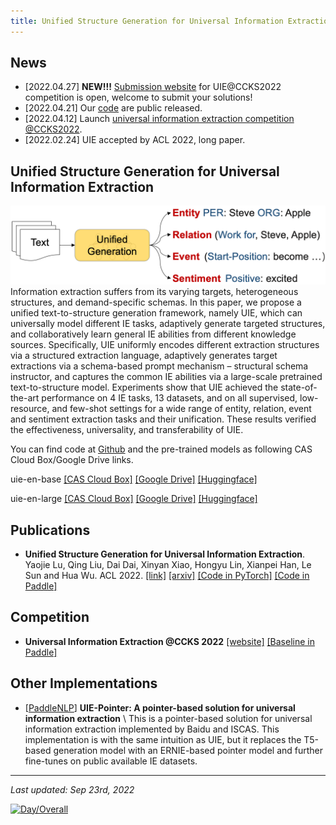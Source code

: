 ```yaml
---
title: Unified Structure Generation for Universal Information Extraction
---
```


## News
- [2022.04.27] **NEW!!!** [Submission website](https://aistudio.baidu.com/aistudio/competition/detail/161/0/submit-result) for UIE@CCKS2022 competition is open, welcome to submit your solutions!
- [2022.04.21] Our [code](https://github.com/universal-ie/UIE) are public released.
- [2022.04.12] Launch [universal information extraction competition](https://aistudio.baidu.com/aistudio/competition/detail/161/0/introduction) [@CCKS2022](http://sigkg.cn/ccks2022/?page_id=22).
- [2022.02.24] UIE accepted by ACL 2022, long paper.

## Unified Structure Generation for Universal Information Extraction
![UIE](/img/UIE.png "UIE")
Information extraction suffers from its varying targets, heterogeneous structures, and demand-specific schemas. In this paper, we propose a unified text-to-structure generation framework, namely UIE, which can universally model different IE tasks, adaptively generate targeted structures, and collaboratively learn general IE abilities from different knowledge sources. Specifically, UIE uniformly encodes different extraction structures via a structured extraction language, adaptively generates target extractions via a schema-based prompt mechanism – structural schema instructor, and captures the common IE abilities via a large-scale pretrained text-to-structure model. Experiments show that UIE achieved the state-of-the-art performance on 4 IE tasks, 13 datasets, and on all supervised, low-resource, and few-shot settings for a wide range of entity, relation, event and sentiment extraction tasks and their unification. These results verified the effectiveness, universality, and transferability of UIE.

You can find code at [Github](https://github.com/universal-ie/UIE) and the pre-trained models as following CAS Cloud Box/Google Drive links.

uie-en-base [[CAS Cloud Box]](https://pan.cstcloud.cn/s/w2hTaHYaRWw) [[Google Drive]](https://drive.google.com/file/d/12Dkh6KLDPvXrkQ1I-1xLqODQSYjkwnvs/view) [[Huggingface]](https://huggingface.co/luyaojie/uie-base-en)

uie-en-large [[CAS Cloud Box]](https://pan.cstcloud.cn/s/2vrXYBVTbk) [[Google Drive]](https://drive.google.com/file/d/15OFkWw8kJA1k2g_zehZ0pxcjTABY2iF1/view) [[Huggingface]](https://huggingface.co/luyaojie/uie-large-en)

## Publications
- **Unified Structure Generation for Universal Information Extraction**. Yaojie Lu, Qing Liu, Dai Dai, Xinyan Xiao, Hongyu Lin, Xianpei Han, Le Sun and Hua Wu. ACL 2022. [[link]](https://aclanthology.org/2022.acl-long.395/) [[arxiv]](https://arxiv.org/abs/2203.12277) [[Code in PyTorch]](https://github.com/universal-ie/UIE) [[Code in Paddle]](https://github.com/PaddlePaddle/PaddleNLP/tree/develop/examples/information_extraction/DuUIE)

## Competition
- **Universal Information Extraction @CCKS 2022** [[website]](https://aistudio.baidu.com/aistudio/competition/detail/161/0/introduction) [[Baseline in Paddle]](https://github.com/PaddlePaddle/PaddleNLP/tree/develop/examples/information_extraction/DuUIE)

## Other Implementations
- [[PaddleNLP](https://github.com/PaddlePaddle/PaddleNLP/tree/develop/model_zoo/uie)] **UIE-Pointer: A pointer-based solution for universal information extraction** \\
This is a pointer-based solution for universal information extraction implemented by Baidu and ISCAS.
This implementation is with the same intuition as UIE, but it replaces the T5-based generation model with an ERNIE-based pointer model and further fine-tunes on public available IE datasets.

-------------
*Last updated: Sep 23rd, 2022*

[![Day/Overall](https://hits.seeyoufarm.com/api/count/incr/badge.svg?url=https%3A%2F%2Funiversal-ie.github.io&count_bg=%2379C83D&title_bg=%23555555&icon=&icon_color=%23E7E7E7&title=hits&edge_flat=true)](https://hits.seeyoufarm.com)
